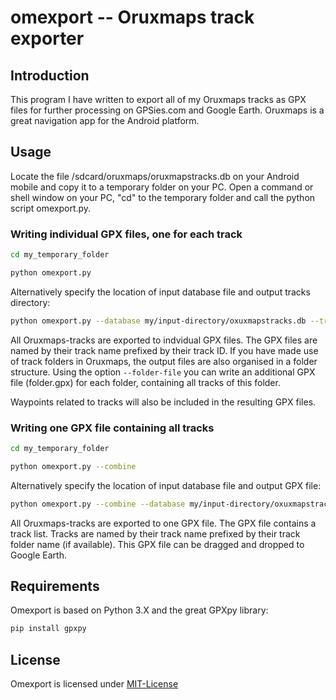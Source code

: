 # omexport -- Oruxmaps track exporter

## Introduction

This program I have written to export all of my Oruxmaps tracks as GPX files for further processing on GPSies.com and Google Earth. Oruxmaps is a great navigation app for the Android platform.

## Usage

Locate the file /sdcard/oruxmaps/oruxmapstracks.db on your Android mobile and copy it to a temporary folder on your PC. Open a command or shell window on your PC, "cd" to the temporary folder and call the python script omexport.py.

### Writing individual GPX files, one for each track

```bash
cd my_temporary_folder

python omexport.py
```

Alternatively specify the location of input database file and output tracks directory:

```bash
python omexport.py --database my/input-directory/oxuxmapstracks.db --tracks my/output-directory/tracks
```

All Oruxmaps-tracks are exported to indvidual GPX files. The GPX files are named by their track name prefixed by their track ID. If you have made use of track folders in Oruxmaps, the output files are also organised in a folder structure. Using the option ```--folder-file``` you can write an additional GPX file (folder.gpx) for each folder, containing all tracks of this folder.

Waypoints related to tracks will also be included in the resulting GPX files.

### Writing one GPX file containing all tracks

```bash
cd my_temporary_folder

python omexport.py --combine
```

Alternatively specify the location of input database file and output GPX file:

```bash
python omexport.py --combine --database my/input-directory/oxuxmapstracks.db --track my_output_tracks.gpx
```

All Oruxmaps-tracks are exported to one GPX file. The GPX file contains a track list. Tracks are named by their track name prefixed by their track folder name (if available). This GPX file can be dragged and dropped to Google Earth.

## Requirements

Omexport is based on Python 3.X and the great GPXpy library: 

```bash
pip install gpxpy
```

## License

Omexport is licensed under [MIT-License](https://en.wikipedia.org/wiki/MIT_License)
